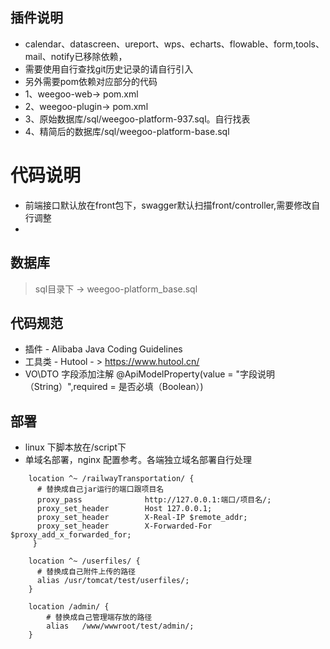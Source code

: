 ## 插件说明
* calendar、datascreen、ureport、wps、echarts、flowable、form,tools、mail、notify已移除依赖，
* 需要使用自行查找git历史记录的请自行引入
* 另外需要pom依赖对应部分的代码
* 1、weegoo-web-> pom.xml
* 2、weegoo-plugin-> pom.xml
* 3、原始数据库/sql/weegoo-platform-937.sql。自行找表
* 4、精简后的数据库/sql/weegoo-platform-base.sql

# 代码说明
* 前端接口默认放在front包下，swagger默认扫描front/controller,需要修改自行调整
* 

## 数据库
> sql目录下 -> weegoo-platform_base.sql

## 代码规范
* 插件 - Alibaba Java Coding Guidelines
* 工具类 - Hutool - > https://www.hutool.cn/
* VO\DTO 字段添加注解
  @ApiModelProperty(value = "字段说明（String）",required = 是否必填（Boolean）)

## 部署
* linux 下脚本放在/script下
* 单域名部署，nginx 配置参考。各端独立域名部署自行处理
```
    location ^~ /railwayTransportation/ {
      # 替换成自己jar运行的端口跟项目名
      proxy_pass              http://127.0.0.1:端口/项目名/;
      proxy_set_header        Host 127.0.0.1;
      proxy_set_header        X-Real-IP $remote_addr;
      proxy_set_header        X-Forwarded-For $proxy_add_x_forwarded_for;
     }
    
    location ^~ /userfiles/ {
      # 替换成自己附件上传的路径
      alias /usr/tomcat/test/userfiles/;
    }
    
    location /admin/ {
        # 替换成自己管理端存放的路径
        alias   /www/wwwroot/test/admin/;
    }
```